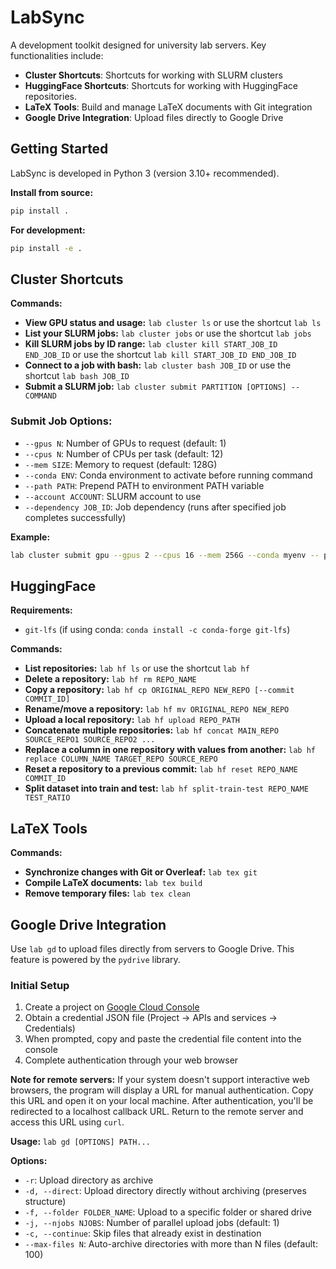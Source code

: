 # LabSync

A development toolkit designed for university lab servers. Key functionalities include:

- **Cluster Shortcuts**: Shortcuts for working with SLURM clusters
- **HuggingFace Shortcuts**: Shortcuts for working with HuggingFace repositories.
- **LaTeX Tools**: Build and manage LaTeX documents with Git integration
- **Google Drive Integration**: Upload files directly to Google Drive

## Getting Started

LabSync is developed in Python 3 (version 3.10+ recommended).

**Install from source:**
```bash
pip install .
```

**For development:**
```bash
pip install -e .
```

## Cluster Shortcuts

**Commands:**
* **View GPU status and usage:** `lab cluster ls` or use the shortcut `lab ls`
* **List your SLURM jobs:** `lab cluster jobs` or use the shortcut `lab jobs`
* **Kill SLURM jobs by ID range:** `lab cluster kill START_JOB_ID END_JOB_ID` or use the shortcut `lab kill START_JOB_ID END_JOB_ID`
* **Connect to a job with bash:** `lab cluster bash JOB_ID` or use the shortcut `lab bash JOB_ID`
* **Submit a SLURM job:** `lab cluster submit PARTITION [OPTIONS] -- COMMAND`

### Submit Job Options:
* `--gpus N`: Number of GPUs to request (default: 1)
* `--cpus N`: Number of CPUs per task (default: 12)
* `--mem SIZE`: Memory to request (default: 128G)
* `--conda ENV`: Conda environment to activate before running command
* `--path PATH`: Prepend PATH to environment PATH variable
* `--account ACCOUNT`: SLURM account to use
* `--dependency JOB_ID`: Job dependency (runs after specified job completes successfully)

**Example:**
```bash
lab cluster submit gpu --gpus 2 --cpus 16 --mem 256G --conda myenv -- python train.py
```

## HuggingFace

**Requirements:**
- `git-lfs` (if using conda: `conda install -c conda-forge git-lfs`)

**Commands:**
* **List repositories:** `lab hf ls` or use the shortcut `lab hf`
* **Delete a repository:** `lab hf rm REPO_NAME`
* **Copy a repository:** `lab hf cp ORIGINAL_REPO NEW_REPO [--commit COMMIT_ID]`
* **Rename/move a repository:** `lab hf mv ORIGINAL_REPO NEW_REPO`
* **Upload a local repository:** `lab hf upload REPO_PATH`
* **Concatenate multiple repositories:** `lab hf concat MAIN_REPO SOURCE_REPO1 SOURCE_REPO2 ...`
* **Replace a column in one repository with values from another:** `lab hf replace COLUMN_NAME TARGET_REPO SOURCE_REPO`
* **Reset a repository to a previous commit:** `lab hf reset REPO_NAME COMMIT_ID`
* **Split dataset into train and test:** `lab hf split-train-test REPO_NAME TEST_RATIO`

## LaTeX Tools

**Commands:**
* **Synchronize changes with Git or Overleaf:** `lab tex git`
* **Compile LaTeX documents:** `lab tex build`
* **Remove temporary files:** `lab tex clean`


## Google Drive Integration

Use `lab gd` to upload files directly from servers to Google Drive. This feature is powered by the `pydrive` library.

### Initial Setup

1. Create a project on [Google Cloud Console](https://console.cloud.google.com/)
2. Obtain a credential JSON file (Project → APIs and services → Credentials)
3. When prompted, copy and paste the credential file content into the console
4. Complete authentication through your web browser

**Note for remote servers:** If your system doesn't support interactive web browsers, the program will display a URL for manual authentication. Copy this URL and open it on your local machine. After authentication, you'll be redirected to a localhost callback URL. Return to the remote server and access this URL using `curl`.

**Usage:** `lab gd [OPTIONS] PATH...`

**Options:**
* `-r`: Upload directory as archive
* `-d, --direct`: Upload directory directly without archiving (preserves structure)
* `-f, --folder FOLDER_NAME`: Upload to a specific folder or shared drive
* `-j, --njobs NJOBS`: Number of parallel upload jobs (default: 1)
* `-c, --continue`: Skip files that already exist in destination
* `--max-files N`: Auto-archive directories with more than N files (default: 100)

